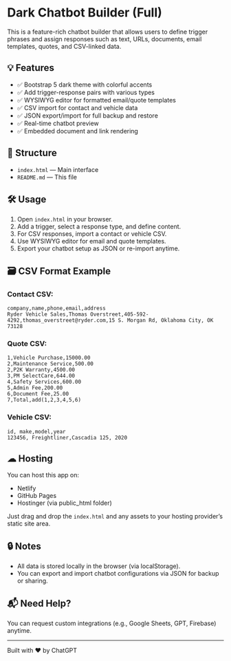 # Dark Chatbot Builder (Full)

This is a feature-rich chatbot builder that allows users to define trigger phrases and assign responses such as text, URLs, documents, email templates, quotes, and CSV-linked data.

## 💡 Features

- ✅ Bootstrap 5 dark theme with colorful accents
- ✅ Add trigger-response pairs with various types
- ✅ WYSIWYG editor for formatted email/quote templates
- ✅ CSV import for contact and vehicle data
- ✅ JSON export/import for full backup and restore
- ✅ Real-time chatbot preview
- ✅ Embedded document and link rendering

## 📂 Structure

- `index.html` — Main interface
- `README.md` — This file

## 🛠 Usage

1. Open `index.html` in your browser.
2. Add a trigger, select a response type, and define content.
3. For CSV responses, import a contact or vehicle CSV.
4. Use WYSIWYG editor for email and quote templates.
5. Export your chatbot setup as JSON or re-import anytime.

## 🗃 CSV Format Example

### Contact CSV:
```
company,name,phone,email,address
Ryder Vehicle Sales,Thomas Overstreet,405-592-4292,thomas_overstreet@ryder.com,15 S. Morgan Rd, Oklahoma City, OK 73128
```

### Quote CSV:
```id,description,amount
1,Vehicle Purchase,15000.00
2,Maintenance Service,500.00
2,P2K Warranty,4500.00
3,PM SelectCare,644.00
4,Safety Services,600.00
5,Admin Fee,200.00
6,Document Fee,25.00
7,Total,add(1,2,3,4,5,6)
```

### Vehicle CSV:
```
id, make,model,year
123456, Freightliner,Cascadia 125, 2020
```

## ☁ Hosting

You can host this app on:
- Netlify
- GitHub Pages
- Hostinger (via public_html folder)

Just drag and drop the `index.html` and any assets to your hosting provider’s static site area.

## 🔒 Notes

- All data is stored locally in the browser (via localStorage).
- You can export and import chatbot configurations via JSON for backup or sharing.

## 📬 Need Help?

You can request custom integrations (e.g., Google Sheets, GPT, Firebase) anytime.

---
Built with ❤️ by ChatGPT